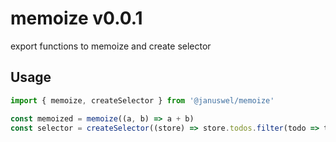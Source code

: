 # memoize v0.0.1

export functions to memoize and create selector

## Usage

```typescript
import { memoize, createSelector } from '@januswel/memoize'

const memoized = memoize((a, b) => a + b)
const selector = createSelector((store) => store.todos.filter(todo => todo.isCompleted).length, ['todos'])
```
